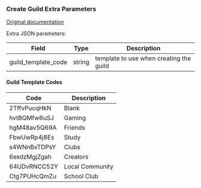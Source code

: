 ### Create Guild Extra Parameters

[Original documentation](https://discord.com/developers/docs/resources/guild#create-guild)

Extra JSON parameters:

| Field               | Type   | Description                             |
|---------------------|--------|-----------------------------------------|
| guild_template_code | string | template to use when creating the guild |

#### Guild Template Codes

| Code         | Description     |
|--------------|-----------------|
| 2TffvPucqHkN | Blank           |
| hvtBQMfw6uSJ | Gaming          |
| hgM48av5Q69A | Friends         |
| FbwUwRp4j8Es | Study           |
| s4WNnBxTDPsY | Clubs           |
| 6exdzMgjZgah | Creators        | 
| 64UDvRNCC52Y | Local Community |
| Ctg7PUHcQmZu | School Club     |
